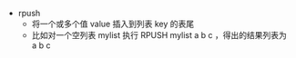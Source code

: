 * rpush
    * 将一个或多个值 value 插入到列表 key 的表尾
    * 比如对一个空列表 mylist 执行 RPUSH mylist a b c ，得出的结果列表为 a b c

